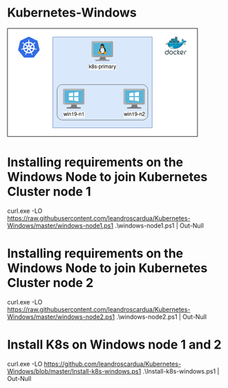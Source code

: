 # Kubernetes-Windows

![alt text](https://github.com/leandroscardua/Kubernetes-Windows/raw/master/Untitled%20Diagram.jpg?raw=true)

# Installing requirements on the Windows Node to join Kubernetes Cluster node 1
curl.exe -LO https://raw.githubusercontent.com/leandroscardua/Kubernetes-Windows/master/windows-node1.ps1
.\windows-node1.ps1 | Out-Null

# Installing requirements on the Windows Node to join Kubernetes Cluster node 2
curl.exe -LO https://raw.githubusercontent.com/leandroscardua/Kubernetes-Windows/master/windows-node2.ps1
.\windows-node2.ps1 | Out-Null

# Install K8s on Windows node 1 and 2
curl.exe -LO https://github.com/leandroscardua/Kubernetes-Windows/blob/master/Install-k8s-windows.ps1
.\Install-k8s-windows.ps1 | Out-Null
